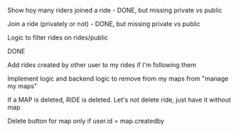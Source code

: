 
Show hoy many riders joined a ride - DONE, but missing private vs public

Join a ride (privately or not) - DONE, but missing private vs public

Logic to filter rides on rides/public


DONE



Add rides created by other user to my rides if I'm following them

Implement logic and backend logic to remove from my maps from "manage my maps"

If a MAP is deleted, RIDE is deleted. Let's not delete ride, just have it without map

Delete button for map only if user.id = map.createdby